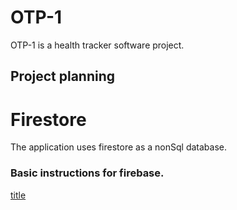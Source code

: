 # OTP-1
OTP-1 is a health tracker software project.

## Project planning



# Firestore
The application uses firestore as a nonSql database.
### Basic instructions for firebase.
[title](https://firebase.google.com/docs/firestore/quickstart#android)
